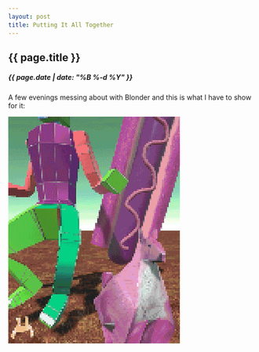 ```yaml
---
layout: post
title: Putting It All Together
---
```

{{ page.title }}
----------------
<h5>{{ page.date | date: "%B %-d %Y" }}</h5>

A few evenings messing about with Blonder and this is what I have to show for it:

<img src="/images/2016/Jan/Shiftin.gif">
